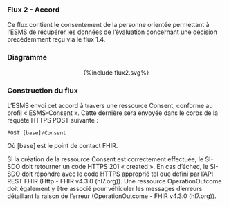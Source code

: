 ### Flux 2 - Accord    

Ce flux contient le consentement de la personne orientée permettant à l’ESMS de récupérer les données de l’évaluation concernant une décision précédemment reçu via le flux 1.4.

### Diagramme 

<div style="text-align:center;"> {%include flux2.svg%} </div>


### Construction du flux

L’ESMS envoi cet accord à travers une ressource Consent, conforme au profil « ESMS-Consent ». Cette dernière sera envoyée dans le corps de la requête HTTPS POST suivante : 

`POST [base]/Consent`

Où [base] est le point de contact FHIR.

Si la création de la ressource Consent est correctement effectuée, le SI-SDO doit retourner un code HTTPS 201 « created ». 
En cas d’échec, le SI-SDO doit répondre avec le code HTTPS approprié tel que défini par l’API REST FHIR (Http - FHIR v4.3.0 (hl7.org)). Une ressource OperationOutcome doit également y être associé pour véhiculer les messages d’erreurs détaillant la raison de l’erreur (OperationOutcome - FHIR v4.3.0 (hl7.org)).


 
